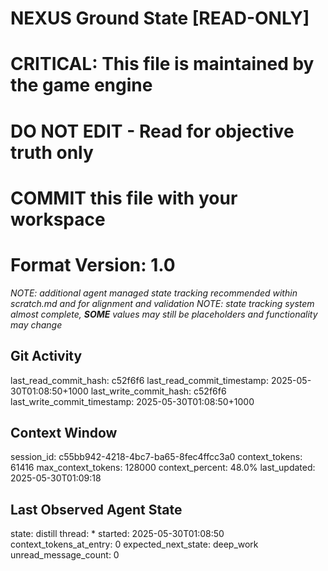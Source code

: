 # NEXUS Ground State [READ-ONLY]
# CRITICAL: This file is maintained by the game engine
# DO NOT EDIT - Read for objective truth only
# COMMIT this file with your workspace
# Format Version: 1.0
*NOTE: additional agent managed state tracking recommended within scratch.md and for alignment and validation*
*NOTE: state tracking system almost complete, **SOME** values may still be placeholders and functionality may change*

## Git Activity
last_read_commit_hash: c52f6f6
last_read_commit_timestamp: 2025-05-30T01:08:50+1000
last_write_commit_hash: c52f6f6
last_write_commit_timestamp: 2025-05-30T01:08:50+1000

## Context Window
session_id: c55bb942-4218-4bc7-ba65-8fec4ffcc3a0
context_tokens: 61416
max_context_tokens: 128000
context_percent: 48.0%
last_updated: 2025-05-30T01:09:18

## Last Observed Agent State
state: distill
thread: *
started: 2025-05-30T01:08:50
context_tokens_at_entry: 0
expected_next_state: deep_work
unread_message_count: 0
